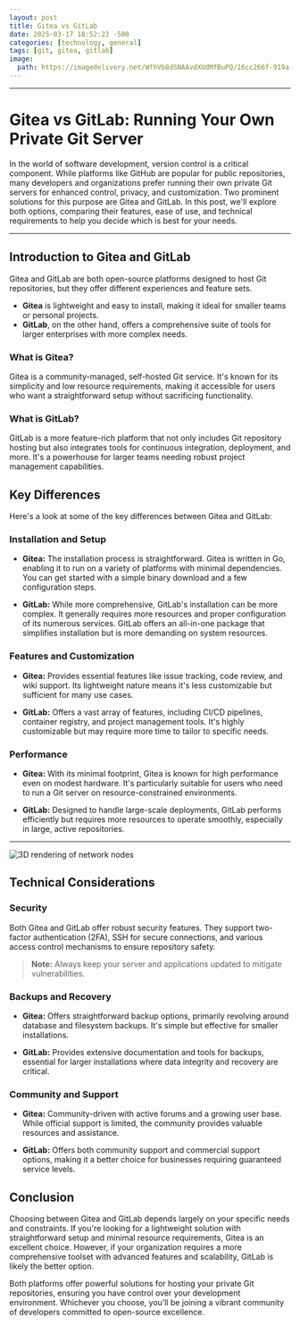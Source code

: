 ```yaml
---
layout: post
title: Gitea vs GitLab
date: 2025-03-17 18:52:22 -500
categories: [technology, general]
tags: [git, gitea, gitlab]
image:
  path: https://imagedelivery.net/WfhVb8dSNAAvdXUdMfBuPQ/16cc266f-919a-4876-53ca-41b96bcb5e00/public
---
```



---


# Gitea vs GitLab: Running Your Own Private Git Server

In the world of software development, version control is a critical component. While platforms like GitHub are popular for public repositories, many developers and organizations prefer running their own private Git servers for enhanced control, privacy, and customization. Two prominent solutions for this purpose are Gitea and GitLab. In this post, we'll explore both options, comparing their features, ease of use, and technical requirements to help you decide which is best for your needs.

---


## Introduction to Gitea and GitLab

Gitea and GitLab are both open-source platforms designed to host Git repositories, but they offer different experiences and feature sets.

- **Gitea** is lightweight and easy to install, making it ideal for smaller teams or personal projects.
- **GitLab**, on the other hand, offers a comprehensive suite of tools for larger enterprises with more complex needs.

### What is Gitea?

Gitea is a community-managed, self-hosted Git service. It's known for its simplicity and low resource requirements, making it accessible for users who want a straightforward setup without sacrificing functionality.

### What is GitLab?

GitLab is a more feature-rich platform that not only includes Git repository hosting but also integrates tools for continuous integration, deployment, and more. It's a powerhouse for larger teams needing robust project management capabilities.

## Key Differences

Here's a look at some of the key differences between Gitea and GitLab:

### Installation and Setup

- **Gitea:** The installation process is straightforward. Gitea is written in Go, enabling it to run on a variety of platforms with minimal dependencies. You can get started with a simple binary download and a few configuration steps.

- **GitLab:** While more comprehensive, GitLab's installation can be more complex. It generally requires more resources and proper configuration of its numerous services. GitLab offers an all-in-one package that simplifies installation but is more demanding on system resources.

### Features and Customization

- **Gitea:** Provides essential features like issue tracking, code review, and wiki support. Its lightweight nature means it's less customizable but sufficient for many use cases.

- **GitLab:** Offers a vast array of features, including CI/CD pipelines, container registry, and project management tools. It's highly customizable but may require more time to tailor to specific needs.

### Performance

- **Gitea:** With its minimal footprint, Gitea is known for high performance even on modest hardware. It's particularly suitable for users who need to run a Git server on resource-constrained environments.

- **GitLab:** Designed to handle large-scale deployments, GitLab performs efficiently but requires more resources to operate smoothly, especially in large, active repositories.

---



![3D rendering of network nodes](https://imagedelivery.net/WfhVb8dSNAAvdXUdMfBuPQ/11bdeb9b-f125-40bc-856f-2d247372c800/public "Interconnected network nodes representing a version control system")


## Technical Considerations

### Security

Both Gitea and GitLab offer robust security features. They support two-factor authentication (2FA), SSH for secure connections, and various access control mechanisms to ensure repository safety.

> **Note:** Always keep your server and applications updated to mitigate vulnerabilities.

### Backups and Recovery

- **Gitea:** Offers straightforward backup options, primarily revolving around database and filesystem backups. It's simple but effective for smaller installations.

- **GitLab:** Provides extensive documentation and tools for backups, essential for larger installations where data integrity and recovery are critical.

### Community and Support

- **Gitea:** Community-driven with active forums and a growing user base. While official support is limited, the community provides valuable resources and assistance.

- **GitLab:** Offers both community support and commercial support options, making it a better choice for businesses requiring guaranteed service levels.

## Conclusion

Choosing between Gitea and GitLab depends largely on your specific needs and constraints. If you're looking for a lightweight solution with straightforward setup and minimal resource requirements, Gitea is an excellent choice. However, if your organization requires a more comprehensive toolset with advanced features and scalability, GitLab is likely the better option.

Both platforms offer powerful solutions for hosting your private Git repositories, ensuring you have control over your development environment. Whichever you choose, you’ll be joining a vibrant community of developers committed to open-source excellence.